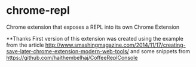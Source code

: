 chrome-repl
===========

Chrome extension that exposes a REPL into its own Chrome Extension


**Thanks
First version of this extension was created using the example from the article http://www.smashingmagazine.com/2014/11/17/creating-save-later-chrome-extension-modern-web-tools/ 
and some snippets from https://github.com/haithembelhaj/CoffeeReplConsole